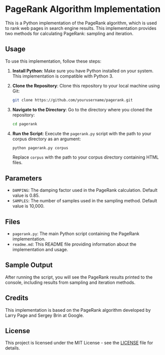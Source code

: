 # PageRank Algorithm Implementation

This is a Python implementation of the PageRank algorithm, which is used to rank web pages in search engine results. This implementation provides two methods for calculating PageRank: sampling and iteration.

## Usage

To use this implementation, follow these steps:

1. **Install Python**: Make sure you have Python installed on your system. This implementation is compatible with Python 3.

2. **Clone the Repository**: Clone this repository to your local machine using Git:

    ```bash
    git clone https://github.com/yourusername/pagerank.git
    ```

3. **Navigate to the Directory**: Go to the directory where you cloned the repository:

    ```bash
    cd pagerank
    ```

4. **Run the Script**: Execute the `pagerank.py` script with the path to your corpus directory as an argument:

    ```bash
    python pagerank.py corpus
    ```

    Replace `corpus` with the path to your corpus directory containing HTML files.

## Parameters

- `DAMPING`: The damping factor used in the PageRank calculation. Default value is 0.85.
- `SAMPLES`: The number of samples used in the sampling method. Default value is 10,000.

## Files

- `pagerank.py`: The main Python script containing the PageRank implementation.
- `readme.md`: This README file providing information about the implementation and usage.

## Sample Output

After running the script, you will see the PageRank results printed to the console, including results from sampling and iteration methods.

## Credits

This implementation is based on the PageRank algorithm developed by Larry Page and Sergey Brin at Google.

## License

This project is licensed under the MIT License - see the [LICENSE](LICENSE) file for details.
